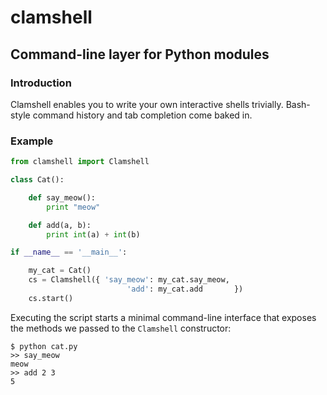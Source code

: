 clamshell
=======

Command-line layer for Python modules
---------------------------------------

### Introduction

Clamshell enables you to write your own interactive shells trivially. Bash-style command history and tab completion come baked in.

### Example


```python
from clamshell import Clamshell

class Cat():

    def say_meow():
        print "meow"

    def add(a, b):
        print int(a) + int(b)

if __name__ == '__main__':

    my_cat = Cat()
    cs = Clamshell({ 'say_meow': my_cat.say_meow,
                          'add': my_cat.add       })
    cs.start()
```

Executing the script starts a minimal command-line interface that exposes the methods we passed to the `Clamshell` constructor:

    $ python cat.py
    >> say_meow
    meow
    >> add 2 3
    5
